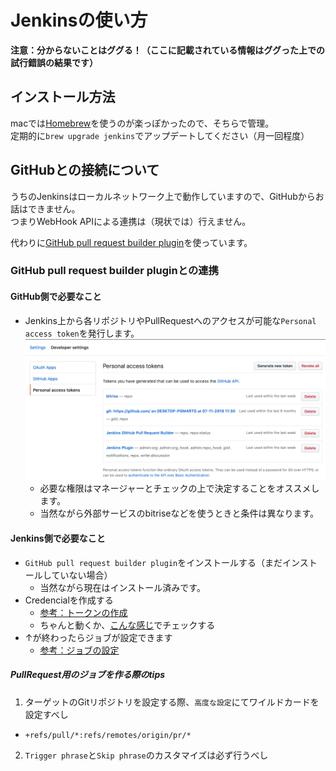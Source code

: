 # Jenkinsの使い方

**注意：分からないことはググる！（ここに記載されている情報はググった上での試行錯誤の結果です）**

## インストール方法
macでは[Homebrew](https://brew.sh/index_ja)を使うのが楽っぽかったので、そちらで管理。  
定期的に`brew upgrade jenkins`でアップデートしてください（月一回程度）

## GitHubとの接続について
うちのJenkinsはローカルネットワーク上で動作していますので、GitHubからお話はできません。  
つまりWebHook APIによる連携は（現状では）行えません。

代わりに[GitHub pull request builder plugin](https://wiki.jenkins.io/display/JENKINS/GitHub+pull+request+builder+plugin)を使っています。

### GitHub pull request builder pluginとの連携

#### GitHub側で必要なこと
- Jenkins上から各リポジトリやPullRequestへのアクセスが可能な`Personal access token`を発行します。
  ![img](personal_access_token.png)
  - 必要な権限はマネージャーとチェックの上で決定することをオススメします。
  - 当然ながら外部サービスのbitriseなどを使うときと条件は異なります。

#### Jenkins側で必要なこと
- `GitHub pull request builder plugin`をインストールする（まだインストールしていない場合）
  - 当然ながら現在はインストール済みです。
- Credencialを作成する
  - [参考：トークンの作成](http://qiita.com/naotawool/items/e7fef0b2de7f070d891d#トークンの生成)
  - ちゃんと動くか、[こんな感じ](https://qiita.com/naotawool/items/e7fef0b2de7f070d891d#test-credentials)でチェックする
- ↑が終わったらジョブが設定できます
  - [参考：ジョブの設定](https://qiita.com/naotawool/items/e7fef0b2de7f070d891d#ジョブの設定)

##### PullRequest用のジョブを作る際のtips
1. ターゲットのGitリポジトリを設定する際、`高度な設定`にてワイルドカードを設定すべし
  - `+refs/pull/*:refs/remotes/origin/pr/*`
2. `Trigger phrase`と`Skip phrase`のカスタマイズは必ず行うべし

